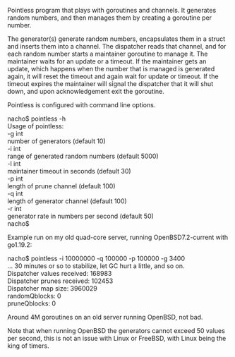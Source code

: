 Pointless program that plays with goroutines and channels.
It generates random numbers, and then manages them by creating a goroutine per number.

The generator(s) generate random numbers, encapsulates them in a struct and inserts them into a channel.
The dispatcher reads that channel, and for each random number starts a maintainer goroutine to manage it.
The maintainer waits for an update or a timeout. If the maintainer gets an update, which happens when the number that is managed is generated again, it will reset the timeout and again wait for update or timeout. If the timeout expires the maintainer will signal the dispatcher that it will shut down, and upon acknowledgement exit the goroutine.

Pointless is configured with command line options.

nacho$ pointless -h  
Usage of pointless:  
  -g int  
        number of generators (default 10)  
  -i int  
        range of generated random numbers (default 5000)  
  -l int  
        maintainer timeout in seconds (default 30)  
  -p int  
        length of prune channel (default 100)  
  -q int  
        length of generator channel (default 100)  
  -r int  
        generator rate in numbers per second (default 50)  
nacho$  

Example run on my old quad-core server, running OpenBSD7.2-current with go1.19.2:

nacho$ pointless -i 10000000 -q 100000 -p 100000 -g 3400  
... 30 minutes or so to stabilize, let GC hurt a little, and so on.  
Dispatcher values received: 168983  
Dispatcher prunes received: 102453  
Dispatcher map size: 3960029  
randomQblocks: 0  
pruneQblocks:  0  

Around 4M goroutines on an old server running OpenBSD, not bad.

Note that when running OpenBSD the generators cannot exceed 50 values per second,
this is not an issue with Linux or FreeBSD, with Linux being the king of timers.

